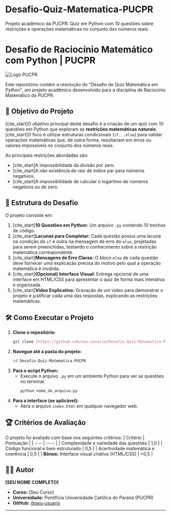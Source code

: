 # Desafio-Quiz-Matematica-PUCPR
Projeto acadêmico da PUCPR: Quiz em Python com 10 questões sobre restrições e operações matemáticas no conjunto dos números reais.
# Desafio de Raciocínio Matemático com Python | PUCPR

![Logo PUCPR](https://i.imgur.com/g0G4m5T.png)

Este repositório contém a resolução do "Desafio de Quiz Matemática em Python", um projeto acadêmico desenvolvido para a disciplina de Raciocínio Matemático da PUCPR.

## 🎯 Objetivo do Projeto

[cite_start]O objetivo principal deste desafio é a criação de um quiz com 10 questões em Python que exploram as **restrições matemáticas naturais**.  [cite_start]O foco é utilizar estruturas condicionais (`if...else`) para validar operações matemáticas que, de outra forma, resultariam em erros ou valores impossíveis no conjunto dos números reais. 

As principais restrições abordadas são:
* [cite_start]A impossibilidade da divisão por zero. 
* [cite_start]A não existência de raiz de índice par para números negativos. 
* [cite_start]A impossibilidade de calcular o logaritmo de números negativos ou de zero. 

## 📝 Estrutura do Desafio

O projeto consiste em:
1.  [cite_start]**10 Questões em Python:** Um arquivo `.py` contendo 10 trechos de código. 
2.  [cite_start]**Lacunas para Completar:** Cada questão possui uma lacuna na condição do `if` e outra na mensagem de erro do `else`, projetadas para serem preenchidas, testando o conhecimento sobre a restrição matemática correspondente. 
3.  [cite_start]**Mensagens de Erro Claras:** O bloco `else` de cada questão deve fornecer uma explicação precisa do motivo pelo qual a operação matemática é inválida. 
4.  [cite_start]**(Opcional) Interface Visual:** Entrega opcional de uma interface em HTML/CSS para apresentar o quiz de forma mais interativa e organizada. 
5.  [cite_start]**Vídeo Explicativo:** Gravação de um vídeo para demonstrar o projeto e justificar cada uma das respostas, explicando as restrições matemáticas. 

## 🛠️ Como Executar o Projeto

1.  **Clone o repositório:**
    ```bash
    git clone [https://github.com/seu-usuario/Desafio-Quiz-Matematica-PUCPR.git](https://github.com/seu-usuario/Desafio-Quiz-Matematica-PUCPR.git)
    ```
2.  **Navegue até a pasta do projeto:**
    ```bash
    cd Desafio-Quiz-Matematica-PUCPR
    ```
3.  **Para o script Python:**
    * Execute o arquivo `.py` em um ambiente Python para ver as questões no terminal.
        ```bash
        python nome_do_arquivo.py
        ```
4.  **Para a interface (se aplicável):**
    * Abra o arquivo `index.html` em qualquer navegador web.

## 🏆 Critérios de Avaliação

O projeto foi avaliado com base nos seguintes critérios:
| Critério | Pontuação |
| :--- | :---: |
| Complexidade e variedade das questões | 1,0 |
| Código funcional e bem estruturado | 0,5 |
| Acertividade matemática e coerência | 0,5 |
| **Bônus:** Interface visual criativa (HTML/CSS) | +0,5 |

## 👨‍💻 Autor

**[SEU NOME COMPLETO]**
* **Curso:** [Seu Curso]
* **Universidade:** Pontifícia Universidade Católica do Paraná (PUCPR)
* **GitHub:** [@seu-usuario](https://github.com/seu-usuario)

---
